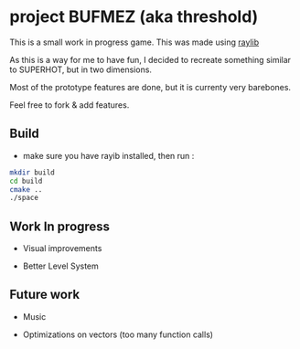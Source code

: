 # project BUFMEZ (aka threshold)

This is a small work in progress game. This was made using [raylib](http://raylib.com)

As this is a way for me to have fun, I decided to recreate something similar to SUPERHOT, but in two dimensions.

Most of the prototype features are done, but it is currenty very barebones.

Feel free to fork & add features.

## Build

- make sure you have rayib installed, then run :

``` sh
mkdir build 
cd build
cmake ..
./space
```


## Work In progress 

- Visual improvements

- Better Level System

## Future work

- Music

- Optimizations on vectors (too many function calls)

